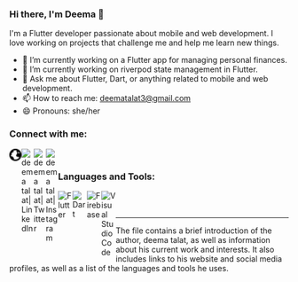 
### Hi there, I'm Deema 👋

I'm a Flutter developer passionate about mobile and web development. I love working on projects that challenge me and help me learn new things.

- 🔭 I’m currently working on a Flutter app for managing personal finances.
- 🌱 I’m currently working on riverpod state management in Flutter.
- 💬 Ask me about Flutter, Dart, or anything related to mobile and web development.
- 📫 How to reach me:  deematalat3@gmail.com
- 😄 Pronouns: she/her

### Connect with me:

[<img align="left" alt="moomenaldahdouh.com" width="22px" src="https://raw.githubusercontent.com/iconic/open-iconic/master/svg/globe.svg" />][website]
[<img align="left" alt="deema talat| LinkedIn" width="22px" src="https://raw.githubusercontent.com/iconic/open-iconic/master/svg/linkedin.svg" />][linkedin]
[<img align="left" alt="deema talat| Twitter" width="22px" src="https://raw.githubusercontent.com/iconic/open-iconic/master/svg/twitter.svg" />][twitter]
[<img align="left" alt="deema talat| Instagram" width="22px" src="https://raw.githubusercontent.com/iconic/open-iconic/master/svg/instagram.svg" />][instagram]

<br />

### Languages and Tools:

<img align="left" alt="Flutter" width="26px" src="https://github.com/MoomenALdahdouh/moomenaldahdouh/blob/main/assets/flutter.png" />
<img align="left" alt="Dart" width="26px" src="https://github.com/MoomenALdahdouh/moomenaldahdouh/blob/main/assets/dart.png" />
<img align="left" alt="Firebase" width="26px" src="https://github.com/MoomenALdahdouh/moomenaldahdouh/blob/main/assets/firebase.png" />
<img align="left" alt="Visual Studio Code" width="26px" src="https://github.com/MoomenALdahdouh/moomenaldahdouh/blob/main/assets/vscode.png" />

<br />
<br />

---

[website]: https://moomenaldahdouh.com
[linkedin]: https://www.linkedin.com/in/deematalat/
[twitter]: https://twitter.com/deema_talat
[instagram]: https://www.instagram.com/deema_talat/
The file contains a brief introduction of the author, deema talat, as well as information about his current work and interests. It also includes links to his website and social media profiles, as well as a list of the languages and tools he uses.
